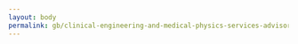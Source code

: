 ```yaml
---
layout: body
permalink: gb/clinical-engineering-and-medical-physics-services-advisory-committee-northern-ireland/
---
```


